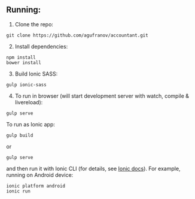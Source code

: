 ## Running:
1. Clone the repo:
  ```
  git clone https://github.com/agufranov/accountant.git
  ```

2. Install dependencies:
  ```
  npm install
  bower install
  ```
3. Build Ionic SASS:
  ```
  gulp ionic-sass
  ```

4. To run in browser (will start development server with watch, compile & livereload):
  ```
  gulp serve
  ```
  To run as Ionic app:
  ```
  gulp build
  ```
  or
  ```
  gulp serve
  ```
  and then run it with Ionic CLI (for details, see [Ionic docs](http://ionicframework.com/docs/cli/run.html)).
  For example, running on Android device:
  ```
  ionic platform android
  ionic run
  ```

